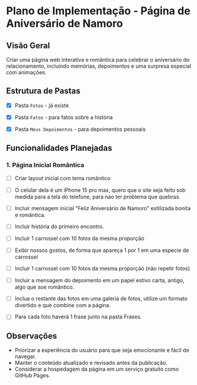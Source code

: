 # Plano de Implementação - Página de Aniversário de Namoro

## Visão Geral
Criar uma página web interativa e romântica para celebrar o aniversário do relacionamento, incluindo memórias, depoimentos e uma surpresa especial com animações.

## Estrutura de Pastas
- [x] Pasta `Fotos` - já existe
- [x] Pasta `Fatos` - para fatos sobre a história
- [x] Pasta `Meus Depoimentos` - para depoimentos pessoais


## Funcionalidades Planejadas

### 1. Página Inicial Romântica
- [ ] Criar layout inicial com tema romântico
- [ ] O celular dela é um iPhone 15 pro max, quero que o site seja feito sob medida para a tela do telefone, para nao ter problema que quebras.
- [ ] Incluir mensagem inicial "Feliz Aniversário de Namoro" estilizada bonita e romântica.
- [ ] Incluir história do primeiro encontro.
- [ ] Incluir 1 carrossel com 10 fotos da mesma proporção
- [ ] Exibir nossos gostos, de forma que apareça 1 por 1 em uma especie de carrossel
- [ ] Incluir 1 carrossel com 10 fotos da mesma proporção (não repetir fotos)
- [ ] Incluir a mensagem do depoimento em um papel estivo carta, antigo, algo que soe romântico.
- [ ] Inclua o restante das fotos em uma galeria de fotos, utilize um formato divertido e que combine com a página.
- [ ] Para cada foto haverá 1 frase junto na pasta Frases.


## Observações
- Priorizar a experiência do usuário para que seja emocionante e fácil de navegar.
- Manter o conteúdo atualizado e revisado antes da publicação.
- Considerar a hospedagem da página em um serviço gratuito como GitHub Pages.